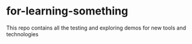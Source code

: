 # for-learning-something
This repo contains all the testing and exploring demos for new tools and technologies
